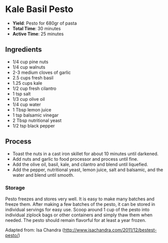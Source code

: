 Kale Basil Pesto
================

* **Yield**: Pesto for 680gr of pasta
* **Total Time**: 30 minutes
* **Active Time**: 25 minutes

## Ingredients

* 1/4 cup pine nuts
* 1/4 cup walnuts
* 2-3 medium cloves of garlic
* 2.5 cups fresh basil
* 1.25 cups kale
* 1/2 cup fresh cilantro
* 1 tsp salt
* 1/3 cup olive oil
* 1/4 cup water
* 1 Tbsp lemon juice
* 1 tsp balsamic vinegar
* 2 Tbsp nutritional yeast
* 1/2 tsp black pepper

## Process

* Toast the nuts in a cast iron skillet for about 10 minutes until darkened.
* Add nuts and garlic to food processor and process until fine.
* Add the olive oil, basil, kale, and cilantro and blend until liquefied.
* Add the pepper, nutritional yeast, lemon juice, salt and balsamic, and the water and blend until smooth.

### Storage

Pesto freezes and stores very well. It is easy to make many batches and freeze them.
After making a few batches of the pesto, it can be stored in individual servings for easy use.
Scoop around 1 cup of the pesto into individual ziplock bags or other containers and simply thaw them
when needed. The pesto should remain flavorful for at least a year frozen.

Adapted from: Isa Chandra (http://www.isachandra.com/2011/12/bestest-pesto/)
